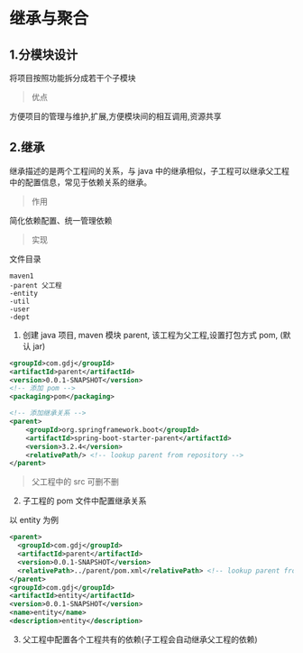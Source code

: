 # 继承与聚合

## 1.分模块设计

将项目按照功能拆分成若干个子模块

> 优点

方便项目的管理与维护,扩展,方便模块间的相互调用,资源共享

## 2.继承

继承描述的是两个工程间的关系，与 java 中的继承相似，子工程可以继承父工程中的配置信息，常见于依赖关系的继承。

> 作用

简化依赖配置、统一管理依赖

> 实现

文件目录

```
maven1
-parent 父工程
-entity
-util
-user
-dept
```

1. 创建 java 项目, maven 模块 parent, 该工程为父工程,设置打包方式 pom, (默认 jar)

```xml
<groupId>com.gdj</groupId>
<artifactId>parent</artifactId>
<version>0.0.1-SNAPSHOT</version>
<!-- 添加 pom -->
<packaging>pom</packaging>

<!-- 添加继承关系 -->
<parent>
    <groupId>org.springframework.boot</groupId>
    <artifactId>spring-boot-starter-parent</artifactId>
    <version>3.2.4</version>
    <relativePath/> <!-- lookup parent from repository -->
</parent>
```

> 父工程中的 src 可删不删

2. 子工程的 pom 文件中配置继承关系

以 entity 为例

```xml
<parent>
  <groupId>com.gdj</groupId>
  <artifactId>parent</artifactId>
  <version>0.0.1-SNAPSHOT</version>
  <relativePath>../parent/pom.xml</relativePath> <!-- lookup parent from repository -->
</parent>
<groupId>com.gdj</groupId>
<artifactId>entity</artifactId>
<version>0.0.1-SNAPSHOT</version>
<name>entity</name>
<description>entity</description>
```

3. 父工程中配置各个工程共有的依赖(子工程会自动继承父工程的依赖)
